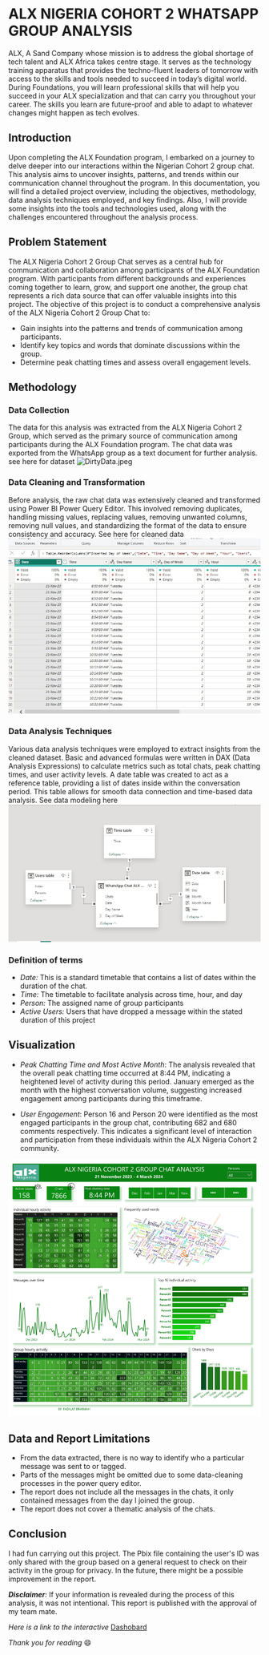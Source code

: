 # ALX NIGERIA COHORT 2 WHATSAPP GROUP ANALYSIS
ALX, A Sand Company whose mission is to address the global shortage of tech talent and ALX Africa takes centre stage. It serves as the technology training apparatus that provides the techno-fluent leaders of tomorrow with access to the skills and tools needed to succeed in today’s digital world.
During Foundations, you will learn professional skills that will help you succeed in your ALX specialization and that can carry you throughout your career. The skills you learn are future-proof and able to adapt to whatever changes might happen as tech evolves.

## Introduction
Upon completing the ALX Foundation program, I embarked on a journey to delve deeper into our interactions within the Nigerian Cohort 2 group chat. This analysis aims to uncover insights, patterns, and trends within our communication channel throughout the program.
In this documentation, you will find a detailed project overview, including the objectives, methodology, data analysis techniques employed, and key findings. Also, I will provide some insights into the tools and technologies used, along with the challenges encountered throughout the analysis process.

## Problem Statement
The ALX Nigeria Cohort 2 Group Chat serves as a central hub for communication and collaboration among participants of the ALX Foundation program. With participants from different backgrounds and experiences coming together to learn, grow, and support one another, the group chat represents a rich data source that can offer valuable insights into this project. The objective of this project is to conduct a comprehensive analysis of the ALX Nigeria Cohort 2 Group Chat to:
- Gain insights into the patterns and trends of communication among participants.
- Identify key topics and words that dominate discussions within the group.
- Determine peak chatting times and assess overall engagement levels.


## Methodology 

### Data Collection
The data for this analysis was extracted from the ALX Nigeria Cohort 2 Group, which served as the primary source of communication among participants during the ALX Foundation program. The chat data was exported from the WhatsApp group as a text document for further analysis. see here for dataset 
![DirtyData.jpeg]()

### Data Cleaning and Transformation
Before analysis, the raw chat data was extensively cleaned and transformed using Power BI Power Query Editor. This involved removing duplicates, handling missing values, replacing values, removing unwanted columns, removing null values, and standardizing the format of the data to ensure consistency and accuracy.
See here for cleaned data ![](https://github.com/FadilatBraimah/ALX-NIGERIA-COHORT-2-WHATSAPP-GROUP-ANALYSIS/blob/d7a697da3949f973e21aebe41f66f9a41121970d/Cleaneddata.jpeg)

### Data Analysis Techniques
Various data analysis techniques were employed to extract insights from the cleaned dataset. Basic and advanced formulas were written in DAX (Data Analysis Expressions) to calculate metrics such as total chats, peak chatting times, and user activity levels. A date table was created to act as a reference table, providing a list of dates inside within the conversation period. This table allows for smooth data connection and time-based data analysis. 
See data modeling here 
![](https://github.com/FadilatBraimah/ALX-NIGERIA-COHORT-2-WHATSAPP-GROUP-ANALYSIS/blob/1cf8d1943914fdd68b1e9d8980ce778f09a44836/Datamodelling.jpeg)

### Definition of terms
- *Date:* This is a standard timetable that contains a list of dates within the duration of the chat.
- *Time:* The timetable to facilitate analysis across time, hour, and day
- *Person:* The assigned name of group participants
- *Active Users:* Users that have dropped a message within the stated duration of this project

## Visualization
- *Peak Chatting Time and Most Active Month*: The analysis revealed that the overall peak chatting time occurred at 8:44 PM, indicating a heightened level of activity during this period. January emerged as the month with the highest conversation volume, suggesting increased engagement among participants during this timeframe.

- *User Engagement*: Person 16 and Person 20 were identified as the most engaged participants in the group chat, contributing 682 and 680 comments respectively. This indicates a significant level of interaction and participation from these individuals within the ALX Nigeria Cohort 2 community.

![](https://github.com/FadilatBraimah/ALX-NIGERIA-COHORT-2-WHATSAPP-GROUP-ANALYSIS/blob/main/ALXDashboard.jpeg)

## Data and Report Limitations
- From the data extracted, there is no way to identify who a particular message was sent to or tagged.
- Parts of the messages might be omitted due to some data-cleaning processes in the power query editor.
- The report does not include all the messages in the chats, it only contained messages from the day I joined the group.
- The report does not cover a thematic analysis of the chats.


## Conclusion
I had fun carrying out this project. The Pbix file containing the user's ID was only shared with the group based on a general request to check on their activity in the group for privacy. In the future, there might be a possible improvement in the report.

_**Disclaimer**:_ If your information is revealed during the process of this analysis, it was not intentional. This report is published with the approval of my team mate. 


*Here is a link to the interactive* [Dashobard](https://app.powerbi.com/view?r=eyJrIjoiMjAwOWI4ZDItNTJmZS00ZmFmLTg5ODQtODFjZDExZjFkMTEyIiwidCI6IjgyMTFmMzM1LWI0YWUtNGQ3NS04ODdkLTdkZGM4ZTJlZDRhYiJ9)



_Thank you for reading_ 😄

